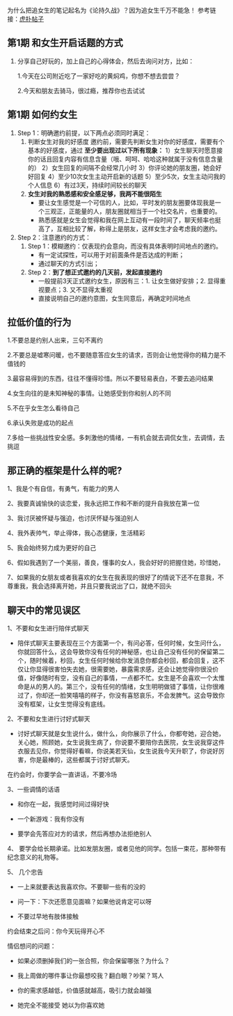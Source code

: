 为什么把追女生的笔记起名为《论持久战》？因为追女生千万不能急！
参考链接：[虎扑帖子](https://my.hupu.com/200887025817713)

## 第1期 和女生开启话题的方式
1. 分享自己好玩的，加上自己的心得体会，然后去询问对方，比如：
    
    1.今天在公司附近吃了一家好吃的黄焖鸡，你想不想去尝尝？

    2.今天和朋友去骑马，很过瘾，推荐你也去试试


## 第1期 如何约女生
1. Step 1：明确邀约前提，以下两点必须同时满足：
	1. 判断女生对我的好感度
	   邀约前，需要先判断女生对你的好感度，需要有个基本的好感度，通过
	   **至少要出现过以下所有现象：**
		1）女生聊天时愿意接你的话且回复内容有信息含量（哦、呵呵、哈哈这种就属于没有信息含量的）
		2）女生回复的间隔不会经常几小时
		3）你评论她的朋友圈，她会好好回复
		4）至少10次女生主动开启新的话题
		5）至少5次，女生主动问我的个人信息
		6）有过3天，持续时间较长的聊天
	2. **女生对我的熟悉感和安全感足够，我两不能很陌生**
	   - 要让女生感觉是一个可信的人，比如，平时发的朋友圈要体现我是一个三观正，正能量的人，朋友圈就相当于一个社交名片，也重要的。
	   - 熟悉感就是女生会觉得和我在网上互动有一段时间了，聊天频率也挺高了，互相比较了解，称得上是朋友，这样女生才会考虑我的邀约。
2. Step 2：注意邀约的方式：
	1. Step 1：模糊邀约：仅表现约会意向，而没有具体表明时间地点的邀约。
		- 有一定试探性，可以用于对前面条件是否达成的判断；
		- 通过聊天的方式引出；
	2. Step 2：**到了想正式邀约的几天前，发起直接邀约**
		- 一般提前3天正式邀约女生，原因有三：1. 让女生做好安排；2. 显得重视要点；3. 又不显得太重视
		- 直接说明自己的邀约意图，女生同意后，再确定时间地点


## 拉低价值的行为
1.不要总是约别人出来，三句不离约

2.不要总是嘘寒问暖，也不要随意答应女生的请求，否则会让他觉得你的精力是不值钱的

3.最容易得到的东西，往往不懂得珍惜。所以不要轻易表白，不要去追问结果

4.女生向往的是未知神秘的事情。让她感受到你和别人的不同

5.不在乎女生怎么看待自己

6.承认失败是成功的起点

7.多给一些挑战性安全感。多刺激他的情绪，一有机会就去调侃女生，去调情，去挑逗


## 那正确的框架是什么样的呢?
1、我是个有自信，有勇气，有能力的男人

2、我要真诚愉快的谈恋爱，我永远把工作和不断的提升自我放在第一位

3、我讨厌被怀疑与强迫，也讨厌怀疑与强迫别人

4、我外表帅气，举止得体，我心态健康，生活精彩

5、我会始终努力成为更好的自己

6、假如我遇到了一个美丽，善良，懂事的女人，我会好好的把握住她，珍惜她，

7、如果我的女朋友或者我喜欢的女生在我表现的很好了的情说下还不在意我，不尊重我，我会选择离开她，并且只要我说出了口，就绝不回头


## 聊天中的常见误区
1、不要和女生进行陪伴式聊天

- 陪伴式聊天主要表现在三个方面第一个，有问必答，任何时候，女生问什么，你就回答什么，这会导致你没有任何的神秘感，也让自己没有任何的保留第二个，随时候着，秒回，女生任何时候给你发消息你都会秒回，都会回复，这不仅让你显得很害怕失去她，很需要她，暴露需求感，还会让她觉得你很没价值，好像随时有空，没有自己的事情，一点都不忙。女生是不会喜欢一个太惟命是从的男人的。第三个，没有任何的情绪，女生明明做错了事情，让你很难过了，你却还一脸笑嘻嘻的样子，你没有喜怒哀乐，不会发脾气。这会导致你没有框架，让女生觉得没有底线。

2、不要和女生进行讨好式聊天

- 讨好式聊天就是女生说什么，做什么，向你展示了什么，你都夸她，迎合她，关心她，照顾她，女生说我生病了，你说要不要陪你去医院，女生说我穿这件衣服去见你，你觉得好看嘛，你说美若天仙，女生说我今天升职了，你说好厉害，你是最棒的，这些都属于讨好式聊天。


在约会时，你要学会一直讲话，不要冷场

3、一些调情的话语

- 和你在一起，我感觉时间过得好快

- 一个新游戏：我有你没有

- 要学会先答应对方的请求，然后再想办法拒绝别人

4、 要学会给长期承诺。比如发朋友圈，或者见他的同学。包括一束花，那种带有纪念意义的礼物等。

5、 几个忠告

- 一上来就要表达我喜欢你。不要聊一些有的没的

- 问一下：下次还愿意见面嘛？如果他说肯定可以呀

- 不要过早地有肢体接触

约会结束之后问：你今天玩得开心不

情侣想问的问题：

- 如果必须删掉我们的一张合照，你会保留哪张？为什么？

- 我上周做的哪件事让你最想咬我？翻白眼？吵架？骂人


- 你的需求感越低，价值感就越高，吸引力就会越强

- 她完全不能接受 她以为你喜欢她